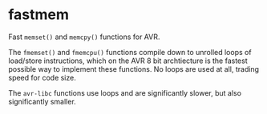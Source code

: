 # fastmem

Fast `memset()` and `memcpy()` functions for AVR.

The `fmemset()` and `fmemcpu()` functions compile down to unrolled loops of load/store instructions, which on the AVR 8 bit archtiecture is the fastest possible way to implement these functions. No loops are used at all, trading speed for code size.

The `avr-libc` functions use loops and are significantly slower, but also significantly smaller.
